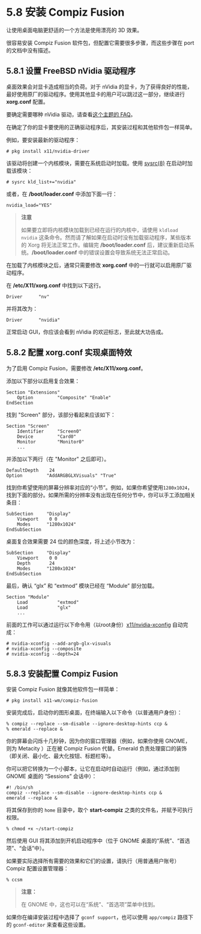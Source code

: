 # 5.8 安装 Compiz Fusion

让使用桌面电脑更舒适的一个方法是使用漂亮的 3D 效果。

很容易安装 Compiz Fusion 软件包，但配置它需要很多步骤，而这些步骤在 port 的文档中没有描述。

## 5.8.1 设置 FreeBSD nVidia 驱动程序

桌面效果会对显卡造成相当的负荷。对于 nVidia 的显卡，为了获得良好的性能，最好使用原厂的驱动程序。使用其他显卡的用户可以跳过这一部分，继续进行 **xorg.conf** 配置。

要确定需要哪种 nVidia 驱动，请查看[这个主题的 FAQ](https://docs.freebsd.org/en/books/faq/#idp59950544)。

在确定了你的显卡要使用的正确驱动程序后，其安装过程和其他软件包一样简单。

例如，要安装最新的驱动程序：

```
# pkg install x11/nvidia-driver
```

该驱动将创建一个内核模块，需要在系统启动时加载。使用 [sysrc(8)](https://www.freebsd.org/cgi/man.cgi?query=sysrc&sektion=8&format=html) 在启动时加载该模块：

```
# sysrc kld_list+="nvidia"
```

或者，在 **/boot/loader.conf** 中添加下面一行：

```
nvidia_load="YES"
```

> **注意**
>
> 如果要立即将内核模块加载到已经在运行的内核中，请使用 `kldload nvidia` 这条命令。然而请了解如果在启动时没有加载驱动程序，某些版本的 Xorg 将无法正常工作。编辑完 **/boot/loader.conf** 后，建议重新启动系统。**/boot/loader.conf** 中的错误设置会导致系统无法正常启动。

在加载了内核模块之后，通常只需要修改 **xorg.conf** 中的一行就可以启用原厂驱动程序。

在 **/etc/X11/xorg.conf** 中找到以下这行。

```
Driver      "nv"
```

并将其改为：
```
Driver      "nvidia"
```
正常启动 GUI，你应该会看到 nVidia 的欢迎标志，至此就大功告成。

## 5.8.2 配置 xorg.conf 实现桌面特效

为了启用 Compiz Fusion，需要修改 **/etc/X11/xorg.conf**。

添加以下部分以启用复合效果：

```
Section "Extensions"
    Option         "Composite" "Enable"
EndSection
```
找到 "Screen" 部分，该部分看起来应该如下：

```
Section "Screen"
    Identifier     "Screen0"
    Device         "Card0"
    Monitor        "Monitor0"
    ...
```

并添加以下两行（在 "Monitor" 之后即可）。

```
DefaultDepth    24
Option         "AddARGBGLXVisuals" "True"
```

找到你希望使用的屏幕分辨率对应的“小节”。例如，如果你希望使用`1280x1024`，找到下面的部分。如果所需的分辨率没有出现在任何分节中，你可以手工添加相关条目：

```
SubSection     "Display"
    Viewport    0 0
    Modes      "1280x1024"
EndSubSection
```

桌面复合效果需要 24 位的颜色深度，将上述小节改为：

```
SubSection     "Display"
    Viewport    0 0
    Depth       24
    Modes      "1280x1024"
EndSubSection
```

最后，确认 “glx” 和 “extmod” 模块已经在 “Module” 部分加载。

```
Section "Module"
    Load           "extmod"
    Load           "glx"
    ...
```

前面的工作可以通过运行以下命令用（以root身份）[x11/nvidia-xconfig](https://cgit.freebsd.org/ports/tree/x11/nvidia-xconfig/pkg-descr) 自动完成：

```
# nvidia-xconfig --add-argb-glx-visuals
# nvidia-xconfig --composite
# nvidia-xconfig --depth=24
```
 
## 5.8.3 安装配置 Compiz Fusion

安装 Compiz Fusion 就像其他软件包一样简单：

```
# pkg install x11-wm/compiz-fusion
```

安装完成后，启动你的图形桌面，在终端输入以下命令（以普通用户身份）：

```
% compiz --replace --sm-disable --ignore-desktop-hints ccp &
% emerald --replace &
```

你的屏幕会闪烁十几秒钟，因为你的窗口管理器（例如，如果你使用 GNOME，则为 Metacity ）正在被 Compiz Fusion 代替。Emerald 负责处理窗口的装饰（即关闭、最小化、最大化按钮、标题栏等）。

你可以把它转换为一个小脚本，让它在启动时自动运行（例如，通过添加到 GNOME 桌面的 “Sessions” 会话中）：

```
#! /bin/sh
compiz --replace --sm-disable --ignore-desktop-hints ccp &
emerald --replace &
```

将其保存到你的 `home` 目录中，取个 **start-compiz** 之类的文件名，并赋予可执行权限。

```
% chmod +x ~/start-compiz
```

然后使用 GUI 将其添加到开机启动程序中（位于 GNOME 桌面的“系统”、“首选项”、“会话”中）。

如果要实际选择所有需要的效果和它们的设置，请执行（用普通用户账号）Compiz 配置设置管理器：

```
% ccsm
```

> **注意：**
>
> 在 GNOME 中，这也可以在“系统”、“首选项”菜单中找到。

如果你在编译安装过程中选择了 `gconf support`，也可以使用 `app/compiz` 路径下的 `gconf-editor` 来查看这些设置。
